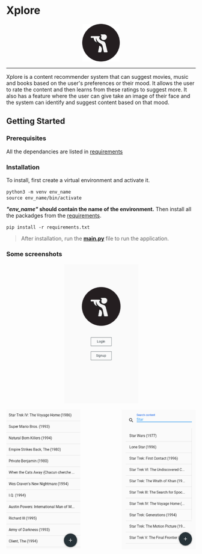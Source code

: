 # Xplore

<p align="center">
    <img width="100" height="100" src="https://github.com/tauseef09/Xplore-Content-Exploration-Assistant-/blob/master/logo/logo.png">
</p>

---

Xplore is a content recommender system that can suggest movies, music and books based on the user's preferences or their mood.
It allows the user to rate the content and then learns from these ratings to suggest more.
It also has a feature where the user can give take an image of their face and the system can identify and suggest content based on that mood.

## Getting Started

### Prerequisites
All the dependancies are listed in [requirements](https://github.com/tauseef09/Xplore-Content-Exploration-Assistant-/blob/master/requirements.txt)

### Installation
To install, first create a virtual environment and activate it.

```
python3 -m venv env_name
source env_name/bin/activate
```
***"env_name"* should contain the name of the environment.**
Then install all the packadges from the [requirements](https://github.com/tauseef09/Xplore-Content-Exploration-Assistant-/blob/master/requirements.txt).

```
pip install -r requirements.txt
```

> After installation, run the [**main.py**](https://github.com/tauseef09/Xplore-Content-Exploration-Assistant-/blob/master/main.py) file to run the application.

### Some screenshots

<p align="center">
    <img width="197" height="371" src="https://github.com/tauseef09/Xplore-Content-Exploration-Assistant-/blob/master/screenshots/LandingPage.PNG">
</p>

<p align="center">
    <img align="left" width="197" height="371" src="https://github.com/tauseef09/Xplore-Content-Exploration-Assistant-/blob/master/screenshots/ListPage.PNG">
</p>

<p align="center">
    <img align="right" width="197" height="371" src="https://github.com/tauseef09/Xplore-Content-Exploration-Assistant-/blob/master/screenshots/SearchPage.PNG">
</p>

